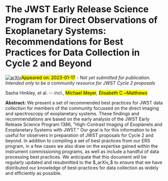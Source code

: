 <div class="macros" style="visibility:hidden;">
$\newcommand{\ensuremath}{}$
$\newcommand{\xspace}{}$
$\newcommand{\object}[1]{\texttt{#1}}$
$\newcommand{\farcs}{{.}''}$
$\newcommand{\farcm}{{.}'}$
$\newcommand{\arcsec}{''}$
$\newcommand{\arcmin}{'}$
$\newcommand{\ion}[2]{#1#2}$
$\newcommand{\textsc}[1]{\textrm{#1}}$
$\newcommand{\hl}[1]{\textrm{#1}}$
$\newcommand{\footnote}[1]{}$
$\newcommand{\vdag}{(v)^\dagger}$
$\newcommand$
$\newcommand$</div>

<div class="macros" style="visibility:hidden;">
$\newcommand{\ensuremath}{}$
$\newcommand{\xspace}{}$
$\newcommand{\object}[1]{\texttt{#1}}$
$\newcommand{\farcs}{{.}''}$
$\newcommand{\farcm}{{.}'}$
$\newcommand{\arcsec}{''}$
$\newcommand{\arcmin}{'}$
$\newcommand{\ion}[2]{#1#2}$
$\newcommand{\textsc}[1]{\textrm{#1}}$
$\newcommand{\hl}[1]{\textrm{#1}}$
$\newcommand{\footnote}[1]{}$
$\newcommand{\vdag}{(v)^\dagger}$
$\newcommand$
$\newcommand$</div>



<div id="title">

# The JWST Early Release Science Program for Direct Observations of Exoplanetary Systems: Recommendations for Best Practices for Data Collection in Cycle 2 and Beyond

</div>
<div id="comments">

[![arXiv](https://img.shields.io/badge/arXiv-2301.07199-b31b1b.svg)](https://arxiv.org/abs/2301.07199)<mark>Appeared on: 2023-01-17</mark> - _Not yet submitted for publication. Intended only to be a community resource for JWST Cycle 2 proposals_

</div>
<div id="authors">

Sasha Hinkley, et al. -- incl., <mark>Michael Meyer</mark>, <mark>Elisabeth C.~Matthews</mark>

</div>
<div id="abstract">

**Abstract:** We present a set of recommended best practices for JWST data collection for members of the community focussed on the direct imaging and spectroscopy of exoplanetary systems. These findings and recommendations are based on the early analysis of the JWST Early Release Science Program 1386, "High-Contrast Imaging of Exoplanets and Exoplanetary Systems with JWST."  Our goal is for this information to be useful for observers in preparation of JWST proposals for Cycle 2 and beyond.  In addition to compiling a set of best practices from our ERS program, in a few cases we also draw on the expertise gained within the instrument commissioning programs, as well as include a handful of data processing best practices. We anticipate that this document will be regularly updated and resubmitted to the $_arXiv_$ to ensure that we have distributed our knowledge of best-practices for data collection as widely and efficiently as possible.

</div>

